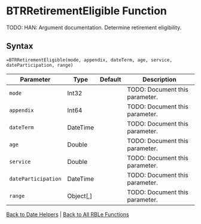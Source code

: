 # BTRRetirementEligible Function

TODO: HAN: Argument documentation. Determine retirement eligibility.

## Syntax

```excel
=BTRRetirementEligible(mode, appendix, dateTerm, age, service, dateParticipation, range)
```

Parameter | Type | Default | Description
---|---|---|---
`mode` | Int32 |  | TODO: Document this parameter.
`appendix` | Int64 |  | TODO: Document this parameter.
`dateTerm` | DateTime |  | TODO: Document this parameter.
`age` | Double |  | TODO: Document this parameter.
`service` | Double |  | TODO: Document this parameter.
`dateParticipation` | DateTime |  | TODO: Document this parameter.
`range` | Object[,] |  | TODO: Document this parameter.

[Back to Date Helpers](Readme.md) | [Back to All RBLe Functions](/RBLe/Readme.md#function-documentation)